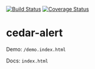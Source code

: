 [![Build Status](https://travis-ci.org/FamilySearchElements/cedar-alert.svg?branch=master)](https://travis-ci.org/FamilySearchElements/cedar-alert)
[![Coverage Status](https://coveralls.io/repos/github/FamilySearchElements/cedar-alert/badge.svg?branch=master)](https://coveralls.io/github/FamilySearchElements/cedar-alert?branch=master)

# cedar-alert

Demo: `/demo.index.html`

Docs: `index.html`